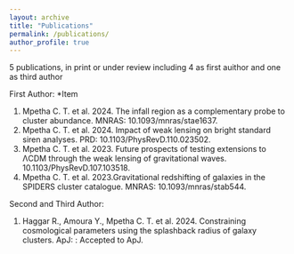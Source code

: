 ```yaml
---
layout: archive
title: "Publications"
permalink: /publications/
author_profile: true
---
```


5 publications, in print or under review including 4 as first auithor and one as third author

First Author:
*Item
  1. Mpetha C. T. et al. 2024. The infall region as a complementary probe to cluster abundance. MNRAS: 10.1093/mnras/stae1637.
  2. Mpetha C. T. et al. 2024. Impact of weak lensing on bright standard siren analyses. PRD: 10.1103/PhysRevD.110.023502.
  3. Mpetha C. T. et al. 2023.  Future prospects of testing extensions to ΛCDM through the weak lensing of gravitational waves. 10.1103/PhysRevD.107.103518.
  4. Mpetha C. T. et al. 2023.Gravitational redshifting of galaxies in the SPIDERS cluster catalogue. MNRAS: 10.1093/mnras/stab544.


Second and Third Author:

  1. Haggar R., Amoura Y., Mpetha C. T. et al. 2024. Constraining cosmological parameters using the splashback radius of galaxy clusters. ApJ: 
: Accepted to ApJ.

  
